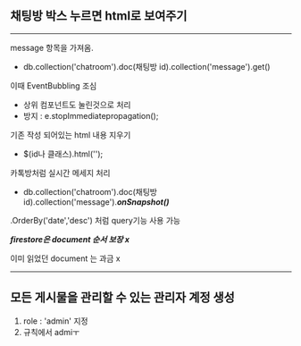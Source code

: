 채팅방 박스 누르면 html로 보여주기
---
***

message 항목을 가져옴.
+ db.collection('chatroom').doc(채팅방 id).collection('message').get()

이때 EventBubbling 조심
+ 상위 컴포넌트도 눌린것으로 처리
+ 방지 : e.stopImmediatepropagation();

기존 작성 되어있는 html 내용 지우기
+ $(id나 클래스).html('');

카톡방처럼 실시간 메세지 처리
+ db.collection('chatroom').doc(채팅방 id).collection('message').***onSnapshot()***

.OrderBy('date','desc') 처럼 query기능 사용 가능 

***firestore은 document 순서 보장 x***

이미 읽었던 document 는 과금 x 
***

모든 게시물을 관리할 수 있는 관리자 계정 생성
---
1. role : 'admin' 지정
2. 규칙에서 admiㅜ



